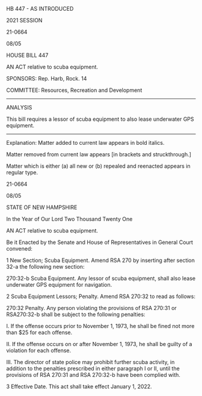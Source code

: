  HB 447 - AS INTRODUCED

 

 

2021 SESSION

 21-0664

 08/05

 

HOUSE BILL 447

 

AN ACT relative to scuba equipment.

 

SPONSORS: Rep. Harb, Rock. 14

 

COMMITTEE: Resources, Recreation and Development

 

-----------------------------------------------------------------

 

ANALYSIS

 

 This bill requires a lessor of scuba equipment to also lease underwater GPS equipment.

 

- - - - - - - - - - - - - - - - - - - - - - - - - - - - - - - - - - - - - - - - - - - - - - - - - - - - - - - - - - - - - - - - - - - - - - - - - - - 

 

Explanation: Matter added to current law appears in bold italics.

 Matter removed from current law appears [in brackets and struckthrough.]

 Matter which is either (a) all new or (b) repealed and reenacted appears in regular type.

 21-0664

 08/05

 

STATE OF NEW HAMPSHIRE

 

In the Year of Our Lord Two Thousand Twenty One

 

AN ACT relative to scuba equipment.

 

Be it Enacted by the Senate and House of Representatives in General Court convened:

 

 1 New Section; Scuba Equipment. Amend RSA 270 by inserting after section 32-a the following new section:

 270:32-b Scuba Equipment. Any lessor of scuba equipment, shall also lease underwater GPS equipment for navigation.

 2 Scuba Equipment Lessors; Penalty. Amend RSA 270:32 to read as follows:

 270:32 Penalty. Any person violating the provisions of RSA 270:31 or RSA270:32-b shall be subject to the following penalties:

 I. If the offense occurs prior to November 1, 1973, he shall be fined not more than $25 for each offense. 

 II. If the offense occurs on or after November 1, 1973, he shall be guilty of a violation for each offense. 

 III. The director of state police may prohibit further scuba activity, in addition to the penalties prescribed in either paragraph I or II, until the provisions of RSA 270:31 and RSA 270:32-b have been complied with. 

 3 Effective Date. This act shall take effect January 1, 2022.

